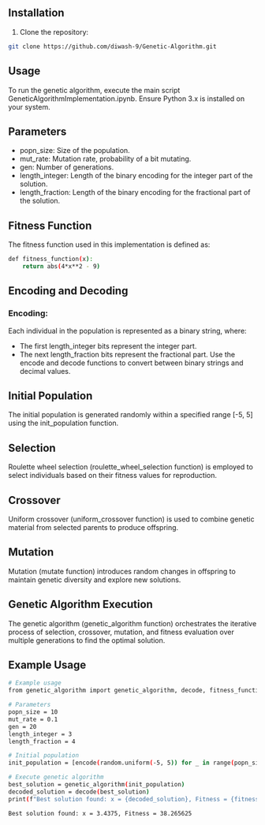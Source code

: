 
## Installation
1.  Clone the repository:
```bash
git clone https://github.com/diwash-9/Genetic-Algorithm.git
```
## Usage
To run the genetic algorithm, execute the main script GeneticAlgorithmImplementation.ipynb. Ensure Python 3.x is installed on your system.

## Parameters
- popn_size: Size of the population.
- mut_rate: Mutation rate, probability of a bit mutating.
- gen: Number of generations.
- length_integer: Length of the binary encoding for the integer part of the solution.
- length_fraction: Length of the binary encoding for the fractional part of the solution.

## Fitness Function
The fitness function used in this implementation is defined as:
```bash
def fitness_function(x):
    return abs(4*x**2 - 9)
```
## Encoding and Decoding
### Encoding:
Each individual in the population is represented as a binary string, where:
- The first length_integer bits represent the integer part.
- The next length_fraction bits represent the fractional part.
Use the encode and decode functions to convert between binary strings and decimal values.

## Initial Population
The initial population is generated randomly within a specified range [-5, 5] using the init_population function.

## Selection
Roulette wheel selection (roulette_wheel_selection function) is employed to select individuals based on their fitness values for reproduction.

## Crossover
Uniform crossover (uniform_crossover function) is used to combine genetic material from selected parents to produce offspring.

## Mutation
Mutation (mutate function) introduces random changes in offspring to maintain genetic diversity and explore new solutions.

## Genetic Algorithm Execution
The genetic algorithm (genetic_algorithm function) orchestrates the iterative process of selection, crossover, mutation, and fitness evaluation over multiple generations to find the optimal solution.

## Example Usage
```bash
# Example usage
from genetic_algorithm import genetic_algorithm, decode, fitness_function

# Parameters
popn_size = 10
mut_rate = 0.1
gen = 20
length_integer = 3
length_fraction = 4

# Initial population
init_population = [encode(random.uniform(-5, 5)) for _ in range(popn_size)]

# Execute genetic algorithm
best_solution = genetic_algorithm(init_population)
decoded_solution = decode(best_solution)
print(f"Best solution found: x = {decoded_solution}, Fitness = {fitness_function(decoded_solution)}")
```

```bash
Best solution found: x = 3.4375, Fitness = 38.265625
```
